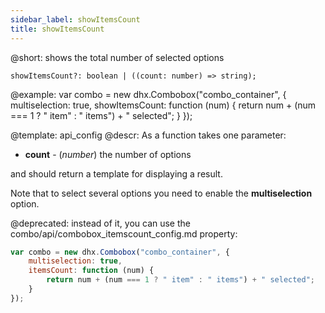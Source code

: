 ```yaml
---
sidebar_label: showItemsCount
title: showItemsCount
---          
```


@short: 
shows the total number of selected options

```tododeprecated
showItemsCount?: boolean | ((count: number) => string);
```

@example: 
var combo = new dhx.Combobox("combo_container", {
    multiselection: true,
    showItemsCount: function (num) {
        return num + (num === 1 ? " item" : " items") + " selected";
    }
});


@template:	api_config
@descr: 
As a function takes one parameter:

- **count** - (*number*) the number of options

and should return a template for displaying a result.

Note that to select several options you need to enable the **multiselection** option.

@deprecated: instead of it, you can use the combo/api/combobox_itemscount_config.md property:

~~~js
var combo = new dhx.Combobox("combo_container", {
    multiselection: true,
    itemsCount: function (num) {
        return num + (num === 1 ? " item" : " items") + " selected";
    }
});
~~~
